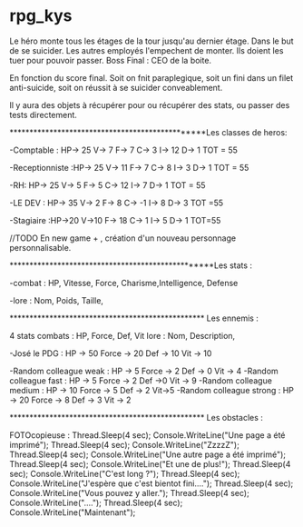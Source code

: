 # rpg_kys

Le héro monte tous les étages de la tour jusqu'au dernier étage. Dans le but de se suicider.
Les autres employés l'empechent de monter. Ils doient les tuer pour pouvoir passer. 
Boss Final : CEO de la boite.

En fonction du score final.
Soit on fnit paraplegique, soit un fini dans un filet anti-suicide, soit on réussit à se suicider conveablement.

Il y aura des objets à récupérer pour ou récupérer des stats, ou passer des tests directement.

************************************************Les classes de heros: 

-Comptable : HP-> 25 V-> 7 F-> 7 C-> 3 I-> 12 D-> 1     TOT = 55

-Receptionniste :HP-> 25 V-> 11 F-> 7 C-> 8 I-> 3 D-> 1		TOT = 55

-RH: HP-> 25 V-> 5 F-> 5 C-> 12 I-> 7 D-> 1	TOT = 55

-LE DEV : HP-> 35 V-> 2 F-> 8 C-> -1 I-> 8 D-> 3 	TOT =55

-Stagiaire :HP->20 V->10 F-> 18 C-> 1 I-> 5 D-> 1 	TOT=55

//TODO En new game + , création d'un nouveau personnage personnalisable.

**************************************************Les stats : 

-combat : HP, Vitesse, Force, Charisme,Intelligence, Defense

-lore : Nom, Poids, Taille, 

************************************************* Les ennemis : 

4 stats combats : HP, Force, Def, Vit
lore : Nom, Description,

-José le PDG : HP -> 50 Force -> 20 Def -> 10 Vit -> 10

-Random colleague weak : HP -> 5 Force -> 2 Def -> 0 Vit -> 4
-Random colleague fast : HP -> 5 Force -> 2 Def ->0 Vit -> 9
-Random colleague medium : HP -> 10 Force -> 5 Def -> 2 Vit->5
-Random colleague strong : HP -> 20 Force -> 8 Def -> 3 Vit -> 2

************************************************* Les obstacles :

FOTOcopieuse : Thread.Sleep(4 sec);
Console.WriteLine("Une page a été imprimé");
Thread.Sleep(4 sec);
Console.WriteLine("ZzzzZ");
Thread.Sleep(4 sec);
Console.WriteLine("Une autre page a été imprimé");
Thread.Sleep(4 sec);
Console.WriteLine("Et une de plus!");
Thread.Sleep(4 sec);
Console.WriteLine("C'est long ?");
Thread.Sleep(4 sec);
Console.WriteLine("J'espère que c'est bientot fini....");
Thread.Sleep(4 sec);
Console.WriteLine("Vous pouvez y aller.");
Thread.Sleep(4 sec);
Console.WriteLine("....");
Thread.Sleep(4 sec);
Console.WriteLine("Maintenant");
